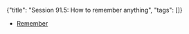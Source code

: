 {"title": "Session 91.5: How to remember anything", "tags": []}

* [Remember](https://ncase.me/remember/)


